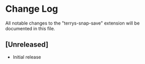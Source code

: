 # Change Log

All notable changes to the "terrys-snap-save" extension will be documented in this file.

## [Unreleased]

-   Initial release
